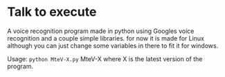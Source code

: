 # Talk to execute
A voice recognition program made in python using Googles voice recognition and a couple simple libraries.
for now it is made for Linux although you can just change some variables in there to fit it for windows.

Usage: ``` python MteV-X.py ```
MteV-X where X is the latest version of the program.

